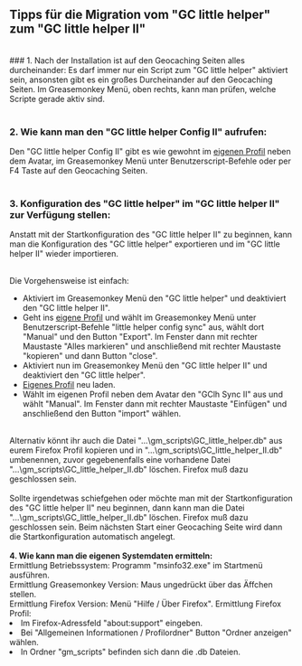 ## Tipps für die Migration vom "GC little helper" zum "GC little helper II"
<br>
### 1. Nach der Installation ist auf den Geocaching Seiten alles durcheinander:
Es darf immer nur ein Script zum "GC little helper" aktiviert sein, ansonsten gibt es ein großes Durcheinander auf den Geocaching Seiten. Im Greasemonkey Menü, oben rechts, kann man prüfen, welche Scripte gerade aktiv sind.<br><br>

### 2. Wie kann man den "GC little helper Config II" aufrufen:
Den "GC little helper Config II" gibt es wie gewohnt im <a href="http://www.geocaching.com/my/"><span style="text-decoration: underline">eigenen Profil</span></a> neben dem Avatar, im Greasemonkey Menü unter Benutzerscript-Befehle oder per F4 Taste auf den Geocaching Seiten. <br><br>

### 3. Konfiguration des "GC little helper" im "GC little helper II" zur Verfügung stellen:
Anstatt mit der Startkonfiguration des "GC little helper II" zu beginnen, kann man die Konfiguration des "GC little helper" exportieren und im "GC little helper II" wieder importieren.<br><br>

Die Vorgehensweise ist einfach: <br>
<ul>
<li>Aktiviert im Greasemonkey Menü den "GC little helper" und deaktiviert den "GC little helper II".</li>
<li>Geht ins <a href="http://www.geocaching.com/my/"><span style="text-decoration: underline">eigene Profil</span></a> und wählt im Greasemonkey Menü unter Benutzerscript-Befehle "little helper config sync" aus, wählt dort "Manual" und den Button "Export". Im Fenster dann mit rechter Maustaste "Alles markieren" und anschließend mit rechter Maustaste "kopieren" und dann Button "close". </li>
<li>Aktiviert nun im Greasemonkey Menü den "GC little helper II" und deaktiviert den "GC little helper".</li>
<li><a href="http://www.geocaching.com/my/" class="postlink"><span style="text-decoration: underline">Eigenes Profil</span></a> neu laden.</li>
<li>Wählt im eigenen Profil neben dem Avatar den "GClh Sync II" aus und wählt "Manual". Im Fenster dann mit rechter Maustaste "Einfügen" und anschließend den Button "import" wählen.</li>
</ul>
<br>Alternativ könnt ihr auch die Datei "...\gm_scripts\GC_little_helper.db" aus eurem Firefox Profil kopieren und in "...\gm_scripts\GC_little_helper_II.db" umbenennen, zuvor gegebenenfalls eine vorhandene Datei "...\gm_scripts\GC_little_helper_II.db" löschen. Firefox muß dazu geschlossen sein.<br><br>
Sollte irgendetwas schiefgehen oder möchte man mit der Startkonfiguration des "GC little helper II" neu beginnen, dann kann man die Datei "...\gm_scripts\GC_little_helper_II.db" löschen. Firefox muß dazu geschlossen sein. Beim nächsten Start einer Geocaching Seite wird dann die Startkonfiguration automatisch angelegt. <br><br>
<strong>4. Wie kann man die eigenen Systemdaten ermitteln:</strong><br>
Ermittlung Betriebssystem: Programm "msinfo32.exe" im Startmenü ausführen.<br>
Ermittlung Greasemonkey Version: Maus ungedrückt über das Äffchen stellen.<br>
Ermittlung Firefox Version: Menü "Hilfe / Über Firefox".</div>
Ermittlung Firefox Profil: 
<li>Im Firefox-Adressfeld "about:support" eingeben.</li>
<li>Bei "Allgemeinen Informationen / Profilordner" Button "Ordner anzeigen" wählen.</li>
<li>In Ordner "gm_scripts" befinden sich dann die .db Dateien.</li>
